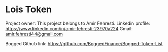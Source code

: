 # Lois Token

Project owner:
This project belongs to Amir Fehresti.
Linkedin profile: https://www.linkedin.com/in/amir-fehresti-23970a224
Gmail: amir.fehresti44@gmail.com  
  
Bogged Github link: https://github.com/BoggedFinance/Bogged-Token-List
